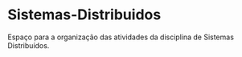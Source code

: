 # Sistemas-Distribuidos
Espaço para a organização das atividades da disciplina de Sistemas Distribuídos.
